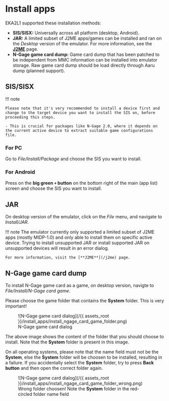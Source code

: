 # Install apps

EKA2L1 supported these installation methods:

- **SIS/SISX:** Universally across all platform (desktop, Android).
- **JAR:** A limited subset of J2ME apps/games can be installed and ran on the *Desktop* version of the emulator. For more information, see the [**J2ME**](/j2me) page.
- **N-Gage game card dump:** Game card dump that has been patched to be independent from MMC information can be installed into emulator storage. Raw game card dump should be load directly through Aaru dump (planned support).

## SIS/SISX

!!! note

	Please note that it's very recommended to install a device first and change to the target device you want to install the SIS on, before proceeding this steps.

	- This is crucial for packages like N-Gage 2.0, where it depends on the current active device to extract suitable game configurations file.

### For PC

Go to *File/Install/Package* and choose the SIS you want to install.

### For Android

Press on the **big green ``+`` button** on the bottom right of the main (app list) screen and choose the SIS you want to install.

## JAR

On desktop version of the emulator, click on the *File* menu, and navigate to *Install/JAR*.

!!! note
	The emulator currently only supported a limited subset of J2ME apps (mostly MIDP-1.0) and only able to install them on specific active device. Trying to install unsupported JAR or install supported JAR on unsupported devices will result in an error dialog.
	
	For more information, visit the [**J2ME**](/j2me) page.

## N-Gage game card dump

To install N-Gage game card as a game, on desktop version, navigte to *File/Install/N-Gage card game*.

Please choose the game folder that contains the **System** folder. This is very important!

<figure markdown>
  ![N-Gage game card dialog](/{{ assets_root }}/install_apps/install_ngage_card_game_folder.png)
  <figcaption>N-Gage game card dialog</figcaption>
</figure>

The above image shows the content of the folder that you should choose to install. Note that the **System** folder is present in this image.

On all operating systems, please note that the name field must not be the **System**, else the **System** folder will be choosen to be installed, resulting in a failure. If you accidentally select the **System** folder, try to press **Back button** and then open the correct folder again.

<figure markdown>
  ![N-Gage game card dialog](/{{ assets_root }}/install_apps/install_ngage_card_game_folder_wrong.png)
  <figcaption>Wrong folder choosen! Note the <b>System</b> folder in the red-circled folder name field</figcaption>
</figure>